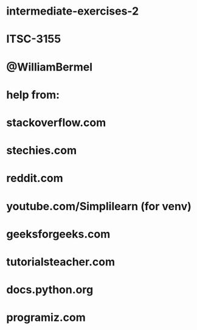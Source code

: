 # intermediate-exercises-2
# ITSC-3155
# @WilliamBermel
# help from: 
# 
# stackoverflow.com
# stechies.com
# reddit.com
# youtube.com/Simplilearn    (for venv)
# geeksforgeeks.com
# tutorialsteacher.com
# docs.python.org
# programiz.com
# 
# 
# 
# 
# 
# 
